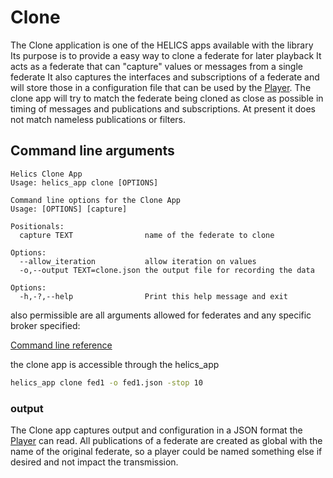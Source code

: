 # Clone

The Clone application is one of the HELICS apps available with the library
Its purpose is to provide a easy way to clone a federate for later playback
It acts as a federate that can "capture" values or messages from a single federate
It also captures the interfaces and subscriptions of a federate and will store
those in a configuration file that can be used by the [Player](Player.md).
The clone app will try to match the federate being cloned as close as possible
in timing of messages and publications and subscriptions. At present it does
not match nameless publications or filters.

## Command line arguments

```text
Helics Clone App
Usage: helics_app clone [OPTIONS]

Command line options for the Clone App
Usage: [OPTIONS] [capture]

Positionals:
  capture TEXT                name of the federate to clone

Options:
  --allow_iteration           allow iteration on values
  -o,--output TEXT=clone.json the output file for recording the data

Options:
  -h,-?,--help                Print this help message and exit

```

also permissible are all arguments allowed for federates and any specific broker specified:

[Command line reference](cmdArgs.html)

the clone app is accessible through the helics_app

```bash
helics_app clone fed1 -o fed1.json -stop 10
```

### output

The Clone app captures output and configuration in a JSON format the [Player](Player) can read.
All publications of a federate are created as global with the name of the original federate, so a player could be named something
else if desired and not impact the transmission.
